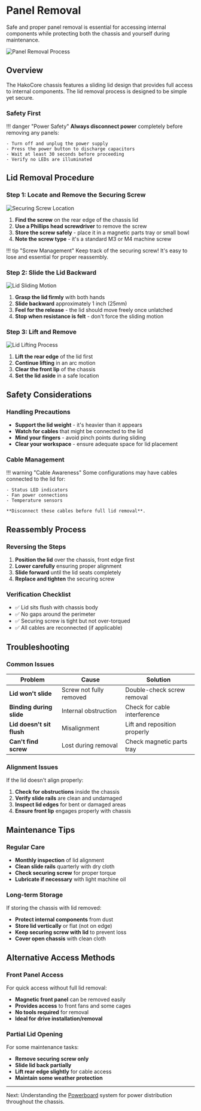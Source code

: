 # Panel Removal

Safe and proper panel removal is essential for accessing internal components while protecting both the chassis and yourself during maintenance.

![Panel Removal Process](../../assets/panel-removal-steps.png)

## Overview

The HakoCore chassis features a sliding lid design that provides full access to internal components. The lid removal process is designed to be simple yet secure.

### Safety First

!!! danger "Power Safety"
    **Always disconnect power** completely before removing any panels:
    
    - Turn off and unplug the power supply
    - Press the power button to discharge capacitors
    - Wait at least 30 seconds before proceeding
    - Verify no LEDs are illuminated

## Lid Removal Procedure

### Step 1: Locate and Remove the Securing Screw

![Securing Screw Location](../../assets/lid-screw-location.png)

1. **Find the screw** on the rear edge of the chassis lid
2. **Use a Phillips head screwdriver** to remove the screw
3. **Store the screw safely** - place it in a magnetic parts tray or small bowl
4. **Note the screw type** - it's a standard M3 or M4 machine screw

!!! tip "Screw Management"
    Keep track of the securing screw! It's easy to lose and essential for proper reassembly.

### Step 2: Slide the Lid Backward

![Lid Sliding Motion](../../assets/lid-slide-backward.png)

1. **Grasp the lid firmly** with both hands
2. **Slide backward** approximately 1 inch (25mm)
3. **Feel for the release** - the lid should move freely once unlatched
4. **Stop when resistance is felt** - don't force the sliding motion

### Step 3: Lift and Remove

![Lid Lifting Process](../../assets/lid-lift-remove.png)

1. **Lift the rear edge** of the lid first
2. **Continue lifting** in an arc motion
3. **Clear the front lip** of the chassis
4. **Set the lid aside** in a safe location

## Safety Considerations

### Handling Precautions

- **Support the lid weight** - it's heavier than it appears
- **Watch for cables** that might be connected to the lid
- **Mind your fingers** - avoid pinch points during sliding
- **Clear your workspace** - ensure adequate space for lid placement

### Cable Management

!!! warning "Cable Awareness"
    Some configurations may have cables connected to the lid for:
    
    - Status LED indicators
    - Fan power connections
    - Temperature sensors
    
    **Disconnect these cables before full lid removal**.

## Reassembly Process

### Reversing the Steps

1. **Position the lid** over the chassis, front edge first
2. **Lower carefully** ensuring proper alignment
3. **Slide forward** until the lid seats completely
4. **Replace and tighten** the securing screw

### Verification Checklist

- ✅ Lid sits flush with chassis body
- ✅ No gaps around the perimeter
- ✅ Securing screw is tight but not over-torqued
- ✅ All cables are reconnected (if applicable)

## Troubleshooting

### Common Issues

| Problem | Cause | Solution |
|---------|-------|----------|
| **Lid won't slide** | Screw not fully removed | Double-check screw removal |
| **Binding during slide** | Internal obstruction | Check for cable interference |
| **Lid doesn't sit flush** | Misalignment | Lift and reposition properly |
| **Can't find screw** | Lost during removal | Check magnetic parts tray |

### Alignment Issues

If the lid doesn't align properly:

1. **Check for obstructions** inside the chassis
2. **Verify slide rails** are clean and undamaged
3. **Inspect lid edges** for bent or damaged areas
4. **Ensure front lip** engages properly with chassis

## Maintenance Tips

### Regular Care

- **Monthly inspection** of lid alignment
- **Clean slide rails** quarterly with dry cloth
- **Check securing screw** for proper torque
- **Lubricate if necessary** with light machine oil

### Long-term Storage

If storing the chassis with lid removed:

- **Protect internal components** from dust
- **Store lid vertically** or flat (not on edge)
- **Keep securing screw with lid** to prevent loss
- **Cover open chassis** with clean cloth

## Alternative Access Methods

### Front Panel Access

For quick access without full lid removal:

- **Magnetic front panel** can be removed easily
- **Provides access** to front fans and some cages
- **No tools required** for removal
- **Ideal for drive installation/removal**

### Partial Lid Opening

For some maintenance tasks:

- **Remove securing screw only**
- **Slide lid back partially**
- **Lift rear edge slightly** for cable access
- **Maintain some weather protection**

---

Next: Understanding the [Powerboard](../powerboard/) system for power distribution throughout the chassis.